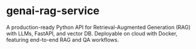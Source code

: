 # genai-rag-service
A production-ready Python API for Retrieval-Augmented Generation (RAG) with LLMs, FastAPI, and vector DB. Deployable on cloud with Docker, featuring end-to-end RAG and QA workflows.
